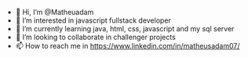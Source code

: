 - 👋 Hi, I’m @Matheuadam
- 👀 I’m interested in javascript fullstack developer
- 🌱 I’m currently learning java, html, css, javascript and my sql server
- 💞️ I’m looking to collaborate in challenger projects
- 📫 How to reach me in https://www.linkedin.com/in/matheusadam07/

<!---
Matheuadam/Matheuadam is a ✨ special ✨ repository because its `README.md` (this file) appears on your GitHub profile.
You can click the Preview link to take a look at your changes.
--->
